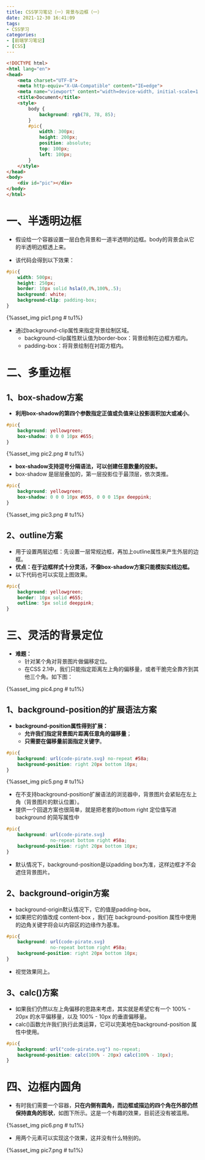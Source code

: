 ```yaml
---
title: CSS学习笔记（一）背景与边框（一）
date: 2021-12-30 16:41:09
tags:
- CSS学习
categories:
- [前端学习笔记]
- [CSS]
---
```


```html
<!DOCTYPE html>
<html lang="en">
<head>
    <meta charset="UTF-8">
    <meta http-equiv="X-UA-Compatible" content="IE=edge">
    <meta name="viewport" content="width=device-width, initial-scale=1.0">
    <title>Document</title>
    <style>
        body {
            background: rgb(78, 78, 85);
        }
        #pic{
            width: 300px;
            height: 200px;
            position: absolute;
            top: 100px;
            left: 100px;
        }
    </style>
</head>
<body>
    <div id="pic"></div>
</body>
</html>
```

# 一、半透明边框

* 假设给一个容器设置一层白色背景和一道半透明的边框。body的背景会从它的半透明边框透上来。

* 该代码会得到以下效果：

```css
#pic{
    width: 500px;
    height: 250px;
    border: 10px solid hsla(0,0%,100%,.5);
    background: white;
    background-clip: padding-box;
}
```

{%asset_img pic1.png # tu1%}

* 通过background-clip属性来指定背景绘制区域。
    * background-clip属性默认值为border-box：背景绘制在边框方框内。
    * padding-box：将背景绘制在衬距方框内。

# 二、多重边框

## 1、box-shadow方案

* **利用box-shadow的第四个参数指定正值或负值来让投影面积加大或减小**。

```css
#pic{
    background: yellowgreen;
    box-shadow: 0 0 0 10px #655;
}
```

{%asset_img pic2.png # tu1%}

* **box-shadow支持逗号分隔语法，可以创建任意数量的投影。**
* box-shadow 是层层叠加的，第一层投影位于最顶层，依次类推。

```css
#pic{
    background: yellowgreen;
    box-shadow: 0 0 0 10px #655, 0 0 0 15px deeppink;
}
```

{%asset_img pic3.png # tu1%}

## 2、outline方案

* 用于设置两层边框：先设置一层常规边框，再加上outline属性来产生外层的边框。
* **优点：在于边框样式十分灵活，不像box-shadow方案只能模拟实线边框。**
* 以下代码也可以实现上图效果。

```css
#pic{
    background: yellowgreen;
    border: 10px solid #655;
    outline: 5px solid deeppink;
}
```

# 三、灵活的背景定位

* **难题：**
    * 针对某个角对背景图片做偏移定位。
    * 在CSS 2.1中，我们只能指定距离左上角的偏移量，或者干脆完全靠齐到其他三个角。如下图：

{%asset_img pic4.png # tu1%}

## 1、background-position的扩展语法方案

* **background-position属性得到扩展：**
    * **允许我们指定背景图片距离任意角的偏移量**；
    * **只需要在偏移量前面指定关键字**。

```css
#pic{
    background: url(code-pirate.svg) no-repeat #58a;
    background-position: right 20px bottom 10px;
}
```
{%asset_img pic5.png # tu1%}

* 在不支持background-position扩展语法的浏览器中，背景图片会紧贴在左上角（背景图片的默认位置）。
* 提供一个回退方案也很简单，就是把老套的bottom right 定位值写进 background 的简写属性中

```css
#pic{
    background: url(code-pirate.svg)
                no-repeat bottom right #58a;
    background-position: right 20px bottom 10px;
}
```

* 默认情况下，background-position是以padding box为准，这样边框才不会遮住背景图片。

## 2、background-origin方案

* background-origin默认情况下，它的值是padding-box。
* 如果把它的值改成 content-box ，我们在 background-position 属性中使用的边角关键字将会以内容区的边缘作为基准。

```css
#pic{
    background: url(code-pirate.svg)
                no-repeat bottom right #58a;
    background-position: right 20px bottom 10px;
}
```

* 视觉效果同上。

## 3、calc()方案

* 如果我们仍然以左上角偏移的思路来考虑，其实就是希望它有一个 100% - 20px 的水平偏移量，以及 100% - 10px 的垂直偏移量。
* calc()函数允许我们执行此类运算，它可以完美地在background-position 属性中使用。

```css
#pic{
    background: url("code-pirate.svg") no-repeat;
    background-position: calc(100% - 20px) calc(100% - 10px);
}
```

# 四、边框内圆角

* 有时我们需要一个容器，**只在内侧有圆角，而边框或描边的四个角在外部仍然保持直角的形状**，如图下所示。这是一个有趣的效果，目前还没有被滥用。

{%asset_img pic6.png # tu1%}

* 用两个元素可以实现这个效果，这并没有什么特别的。

{%asset_img pic7.png # tu1%}
